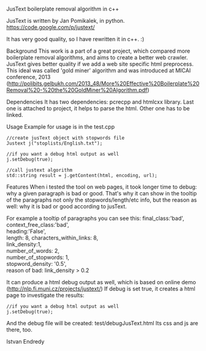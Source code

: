 JusText boilerplate removal algorithm in c++


JusText is written by Jan Pomikalek, in python. 
https://code.google.com/p/justext/


It has very good quality, so I have rewritten it in c++. :)

Background
This work is a part of a great project, which compared more boilerplate removal algorithms, and aims to create a better web crawler.
JusText gives better quality if we add a web site specific html preprocess. This ideal was called 'gold miner' algorithm and was introduced at MICAI conference, 2013 (http://polibits.gelbukh.com/2013_48/More%20Effective%20Boilerplate%20Removal%20-%20the%20GoldMiner%20Algorithm.pdf) 

Dependencies
It has two dependencies: pcrecpp and htmlcxx library. Last one is attached to project, it helps to parse the html. 
Other one has to be linked.

Usage
Example for usage is in the test.cpp

	//create jusText object with stopwords file
	Justext j("stoplists/English.txt");

	//if you want a debug html output as well
	j.setDebug(true); 
	
	//call justext algorithm
	std::string result = j.getContent(html, encoding, url);


Features
When i tested the tool on web pages, it took longer time to debug: why a given paragraph is bad or good.
That's why it can show in the tooltip of the paragraphs not only the stopwords/length/etc info, but the reason as well: why it is bad or good according to jusText.

For example a tooltip of paragraphs you can see this:
 final_class:'bad',	
 context_free_class:'bad',	
 heading:'False',	
 length: 8,	
 characters_within_links: 8,	
 link_density:1,	
 number_of_words: 2,	
 number_of_stopwords: 1,	
 stopword_density: '0.5',	
 reason of bad: link_density > 0.2


It can produce a html debug output as well, which is based on online demo (http://nlp.fi.muni.cz/projects/justext/)
If debug is set true, it creates a html page to investigate the results:

	//if you want a debug html output as well
	j.setDebug(true); 

And the debug file will be created: test/debugJusText.html
Its css and js are there, too.

Istvan Endredy